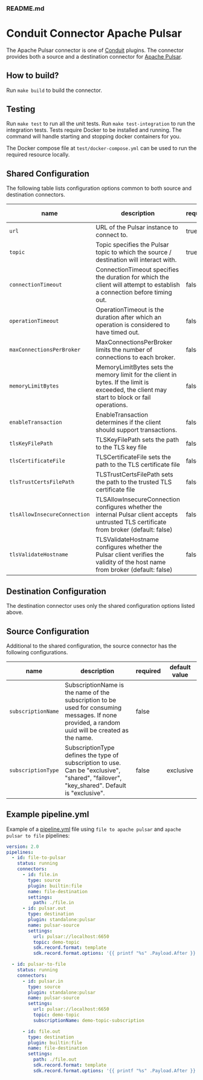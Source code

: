 ### README.md

# Conduit Connector Apache Pulsar

The Apache Pulsar connector is one of [Conduit](https://conduit.io) plugins. The connector provides both a source and a destination connector for [Apache Pulsar](https://pulsar.apache.org/).

## How to build?
Run `make build` to build the connector.

## Testing
Run `make test` to run all the unit tests. Run `make test-integration` to run the integration tests. Tests require Docker to be installed and running. The command will handle starting and stopping docker containers for you.

The Docker compose file at `test/docker-compose.yml` can be used to run the required resource locally.

## Shared Configuration

The following table lists configuration options common to both source and destination connectors.

| name | description | required | default value |
| ---- | ---- | ---- | ---- |
| `url` | URL of the Pulsar instance to connect to. | true |  |
| `topic` | Topic specifies the Pulsar topic to which the source / destination will interact with. | true |  |
| `connectionTimeout` | ConnectionTimeout specifies the duration for which the client will attempt to establish a connection before timing out. | false |  |
| `operationTimeout` | OperationTimeout is the duration after which an operation is considered to have timed out. | false |  |
| `maxConnectionsPerBroker` | MaxConnectionsPerBroker limits the number of connections to each broker. | false |  |
| `memoryLimitBytes` | MemoryLimitBytes sets the memory limit for the client in bytes. If the limit is exceeded, the client may start to block or fail operations. | false |  |
| `enableTransaction` | EnableTransaction determines if the client should support transactions. | false |  |
| `tlsKeyFilePath` | TLSKeyFilePath sets the path to the TLS key file | false |  |
| `tlsCertificateFile` | TLSCertificateFile sets the path to the TLS certificate file | false |  |
| `tlsTrustCertsFilePath` | TLSTrustCertsFilePath sets the path to the trusted TLS certificate file | false |  |
| `tlsAllowInsecureConnection` | TLSAllowInsecureConnection configures whether the internal Pulsar client accepts untrusted TLS certificate from broker (default: false) | false  |  |
| `tlsValidateHostname` | TLSValidateHostname configures whether the Pulsar client verifies the validity of the host name from broker (default: false) | false |  |

## Destination Configuration

The destination connector uses only the shared configuration options listed above.

## Source Configuration

Additional to the shared configuration, the source connector has the following configurations.

| name | description | required | default value |
| ---- | ---- | ---- | ---- |
| `subscriptionName` | SubscriptionName is the name of the subscription to be used for consuming messages. If none provided, a random uuid will be created as the name. | false |  |
| `subscriptionType` | SubscriptionType defines the type of subscription to use. Can be "exclusive", "shared", "failover", "key_shared". Default is "exclusive". | false | exclusive |


## Example pipeline.yml
Example of a [pipeline.yml](https://conduit.io/docs/pipeline-configuration-files/getting-started) file using `file to apache pulsar` and `apache pulsar to file` pipelines: 

```yaml
version: 2.0
pipelines:
  - id: file-to-pulsar
    status: running
    connectors:
      - id: file.in
        type: source
        plugin: builtin:file
        name: file-destination
        settings:
          path: ./file.in
      - id: pulsar.out
        type: destination
        plugin: standalone:pulsar
        name: pulsar-source
        settings:
          url: pulsar://localhost:6650
          topic: demo-topic
          sdk.record.format: template
          sdk.record.format.options: '{{ printf "%s" .Payload.After }}'

  - id: pulsar-to-file
    status: running
    connectors:
      - id: pulsar.in
        type: source
        plugin: standalone:pulsar
        name: pulsar-source
        settings:
          url: pulsar://localhost:6650
          topic: demo-topic
          subscriptionName: demo-topic-subscription

      - id: file.out
        type: destination
        plugin: builtin:file
        name: file-destination
        settings:
          path: ./file.out
          sdk.record.format: template
          sdk.record.format.options: '{{ printf "%s" .Payload.After }}'
```
